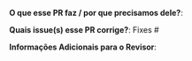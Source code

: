 <!--  Obrigado pela sua contribuição !-->

**O que esse PR faz / por que precisamos dele?**:

**Quais issue(s) esse PR corrige?**:
Fixes #

**Informações Adicionais para o Revisor**:
```docs

```
